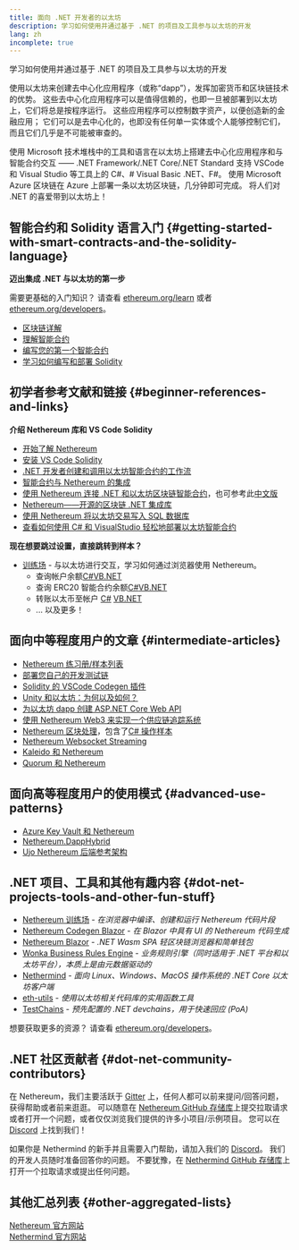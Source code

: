 ```yaml
---
title: 面向 .NET 开发者的以太坊
description: 学习如何使用并通过基于 .NET 的项目及工具参与以太坊的开发
lang: zh
incomplete: true
---
```


<div class="featured">学习如何使用并通过基于 .NET 的项目及工具参与以太坊的开发</div>

使用以太坊来创建去中心化应用程序（或称“dapp”），发挥加密货币和区块链技术的优势。 这些去中心化应用程序可以是值得信赖的，也即一旦被部署到以太坊上，它们将总是按程序运行。 这些应用程序可以控制数字资产，以便创造新的金融应用； 它们可以是去中心化的，也即没有任何单一实体或个人能够控制它们，而且它们几乎是不可能被审查的。

使用 Microsoft 技术堆栈中的工具和语言在以太坊上搭建去中心化应用程序和与智能合约交互 —— .NET Framework/.NET Core/.NET Standard 支持 VSCode 和 Visual Studio 等工具上的 C#、# Visual Basic .NET、F#。 使用 Microsoft Azure 区块链在 Azure 上部署一条以太坊区块链，几分钟即可完成。 将人们对 .NET 的喜爱带到以太坊上！

## 智能合约和 Solidity 语言入门 {#getting-started-with-smart-contracts-and-the-solidity-language}

**迈出集成 .NET 与以太坊的第一步**

需要更基础的入门知识？ 请查看 [ethereum.org/learn](/learn/) 或者 [ethereum.org/developers](/developers/)。

- [区块链详解](https://kauri.io/article/d55684513211466da7f8cc03987607d5/blockchain-explained)
- [理解智能合约](https://kauri.io/article/e4f66c6079e74a4a9b532148d3158188/ethereum-101-part-5-the-smart-contract)
- [编写您的第一个智能合约](https://kauri.io/article/124b7db1d0cf4f47b414f8b13c9d66e2/remix-ide-your-first-smart-contract)
- [学习如何编写和部署 Solidity](https://kauri.io/article/973c5f54c4434bb1b0160cff8c695369/understanding-smart-contract-compilation-and-deployment)

## 初学者参考文献和链接 {#beginner-references-and-links}

**介绍 Nethereum 库和 VS Code Solidity**

- [开始了解 Nethereum](https://docs.nethereum.com/en/latest/getting-started/)
- [安装 VS Code Solidity](https://marketplace.visualstudio.com/items?itemName=JuanBlanco.solidity)
- [.NET 开发者创建和调用以太坊智能合约的工作流](https://medium.com/coinmonks/a-net-developers-workflow-for-creating-and-calling-ethereum-smart-contracts-44714f191db2)
- [智能合约与 Nethereum 的集成](https://kauri.io/#collections/Getting%20Started/smart-contracts-integration-with-nethereum/#smart-contracts-integration-with-nethereumm)
- [使用 Nethereum 连接 .NET 和以太坊区块链智能合约](https://medium.com/my-blockchain-development-daily-journey/interfacing-net-and-ethereum-blockchain-smart-contracts-with-nethereum-2fa3729ac933)，也可参考此[中文版](https://medium.com/my-blockchain-development-daily-journey/%E4%BD%BF%E7%94%A8nethereum%E9%80%A3%E6%8E%A5-net%E5%92%8C%E4%BB%A5%E5%A4%AA%E7%B6%B2%E5%8D%80%E5%A1%8A%E9%8F%88%E6%99%BA%E8%83%BD%E5%90%88%E7%B4%84-4a96d35ad1e1)
- [Nethereum——开源的区块链 .NET 集成库](https://kauri.io/#collections/a%20hackathon%20survival%20guide/nethereum-an-open-source-.net-integration-library/)
- [使用 Nethereum 将以太坊交易写入 SQL 数据库](https://medium.com/coinmonks/writing-ethereum-transactions-to-sql-database-using-nethereum-fd94e0e4fa36)
- [查看如何使用 C# 和 VisualStudio 轻松地部署以太坊智能合约](https://koukia.ca/deploy-ethereum-smart-contracts-using-c-and-visualstudio-5be188ae928c)

**现在想要跳过设置，直接跳转到样本？**

- [训练场](http://playground.nethereum.com/) - 与以太坊进行交互，学习如何通过浏览器使用 Nethereum。
  - 查询帐户余额[C#](http://playground.nethereum.com/csharp/id/1001)[VB.NET](http://playground.nethereum.com/vb/id/2001)
  - 查询 ERC20 智能合约余额[C#](http://playground.nethereum.com/csharp/id/1005)[VB.NET](http://playground.nethereum.com/vb/id/2004)
  - 转账以太币至帐户 [C#](http://playground.nethereum.com/csharp/id/1003) [VB.NET](http://playground.nethereum.com/vb/id/2003)
  - ... 以及更多！

## 面向中等程度用户的文章 {#intermediate-articles}

- [Nethereum 练习册/样本列表](http://docs.nethereum.com/en/latest/Nethereum.Workbooks/docs/)
- [部署您自己的开发测试链](https://github.com/Nethereum/Testchains)
- [Solidity 的 VSCode Codegen 插件](https://docs.nethereum.com/en/latest/nethereum-codegen-vscodesolidity/)
- [Unity 和以太坊：为何以及如何？](https://www.raywenderlich.com/5509-unity-and-ethereum-why-and-how)
- [为以太坊 dapp 创建 ASP.NET Core Web API](https://tech-mint.com/blockchain/create-asp-net-core-web-api-for-ethereum-dapps/)
- [使用 Nethereum Web3 来实现一个供应链追踪系统](http://blog.pomiager.com/post/using-nethereum-web3-to-implement-a-supply-chain-traking-system4)
- [Nethereum 区块处理](https://nethereum.readthedocs.io/en/latest/nethereum-block-processing-detail/)，包含了[C# 操作样本](http://playground.nethereum.com/csharp/id/1025)
- [Nethereum Websocket Streaming](https://nethereum.readthedocs.io/en/latest/nethereum-subscriptions-streaming/)
- [Kaleido 和 Nethereum](https://kaleido.io/kaleido-and-nethereum/)
- [Quorum 和 Nethereum](https://github.com/Nethereum/Nethereum/blob/master/src/Nethereum.Quorum/README.md)

## 面向高等程度用户的使用模式 {#advanced-use-patterns}

- [Azure Key Vault 和 Nethereum](https://github.com/Azure-Samples/bc-community-samples/tree/master/akv-nethereum)
- [Nethereum.DappHybrid](https://github.com/Nethereum/Nethereum.DappHybrid)
- [Ujo Nethereum 后端参考架构](https://docs.nethereum.com/en/latest/nethereum-ujo-backend-sample/)

## .NET 项目、工具和其他有趣内容 {#dot-net-projects-tools-and-other-fun-stuff}

- [Nethereum 训练场](http://playground.nethereum.com/) - _在浏览器中编译、创建和运行 Nethereum 代码片段_
- [Nethereum Codegen Blazor](https://github.com/Nethereum/Nethereum.CodeGen.Blazor) - _在 Blazor 中具有 UI 的 Nethereum 代码生成_
- [Nethereum Blazor](https://github.com/Nethereum/NethereumBlazor) - _.NET Wasm SPA 轻区块链浏览器和简单钱包_
- [Wonka Business Rules Engine](https://docs.nethereum.com/en/latest/wonka/) - _业务规则引擎（同时适用于 .NET 平台和以太坊平台），本质上是由元数据驱动的_
- [Nethermind](https://github.com/NethermindEth/nethermind) - _面向 Linux、Windows、MacOS 操作系统的 .NET Core 以太坊客户端_
- [eth-utils](https://github.com/ethereum/eth-utils/) - _使用以太坊相关代码库的实用函数工具_
- [TestChains](https://github.com/Nethereum/TestChains) - _预先配置的 .NET devchains，用于快速回应 (PoA)_

想要获取更多的资源？ 请查看 [ethereum.org/developers](/developers/)。

## .NET 社区贡献者 {#dot-net-community-contributors}

在 Nethereum，我们主要活跃于 [Gitter](https://gitter.im/Nethereum/Nethereum) 上，任何人都可以前来提问/回答问题，获得帮助或者前来逛逛。 可以随意在 [Nethereum GitHub 存储库](https://github.com/Nethereum)上提交拉取请求或者打开一个问题，或者仅仅浏览我们提供的许多小项目/示例项目。 您可以在 [Discord](https://discord.gg/jQPrR58FxX) 上找到我们！

如果你是 Nethermind 的新手并且需要入门帮助，请加入我们的 [Discord](http://discord.gg/PaCMRFdvWT)。 我们的开发人员随时准备回答你的问题。 不要犹豫，在 [Nethermind GitHub 存储库](https://github.com/NethermindEth/nethermind)上打开一个拉取请求或提出任何问题。

## 其他汇总列表 {#other-aggregated-lists}

[Nethereum 官方网站](https://nethereum.com/)  
[Nethermind 官方网站](https://nethermind.io/)
